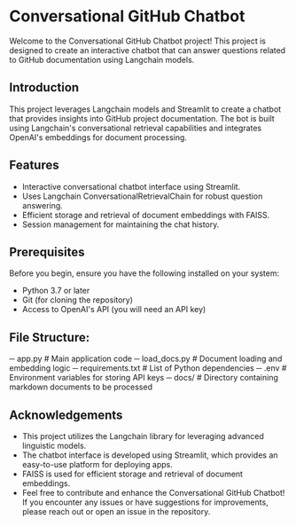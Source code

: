 # Conversational GitHub Chatbot

Welcome to the Conversational GitHub Chatbot project! This project is designed to create an interactive chatbot that can answer questions related to GitHub documentation using Langchain models.

## Introduction

This project leverages Langchain models and Streamlit to create a chatbot that provides insights into GitHub project documentation. The bot is built using Langchain's conversational retrieval capabilities and integrates OpenAI's embeddings for document processing.

## Features

- Interactive conversational chatbot interface using Streamlit.
- Uses Langchain ConversationalRetrievalChain for robust question answering.
- Efficient storage and retrieval of document embeddings with FAISS.
- Session management for maintaining the chat history.

## Prerequisites

Before you begin, ensure you have the following installed on your system:

- Python 3.7 or later
- Git (for cloning the repository)
- Access to OpenAI's API (you will need an API key)
   
## File Structure:

 ─ app.py                # Main application code
 ─ load_docs.py          # Document loading and embedding logic
 ─ requirements.txt      # List of Python dependencies
 ─ .env                  # Environment variables for storing API keys
 ─ docs/                 # Directory containing markdown documents to be processed

## Acknowledgements
 - This project utilizes the Langchain library for leveraging advanced linguistic models.
 - The chatbot interface is developed using Streamlit, which provides an easy-to-use platform for deploying apps.
 - FAISS is used for efficient storage and retrieval of document embeddings.
 - Feel free to contribute and enhance the Conversational GitHub Chatbot! If you encounter any issues or have suggestions for improvements, please reach out or open an issue in the repository.


